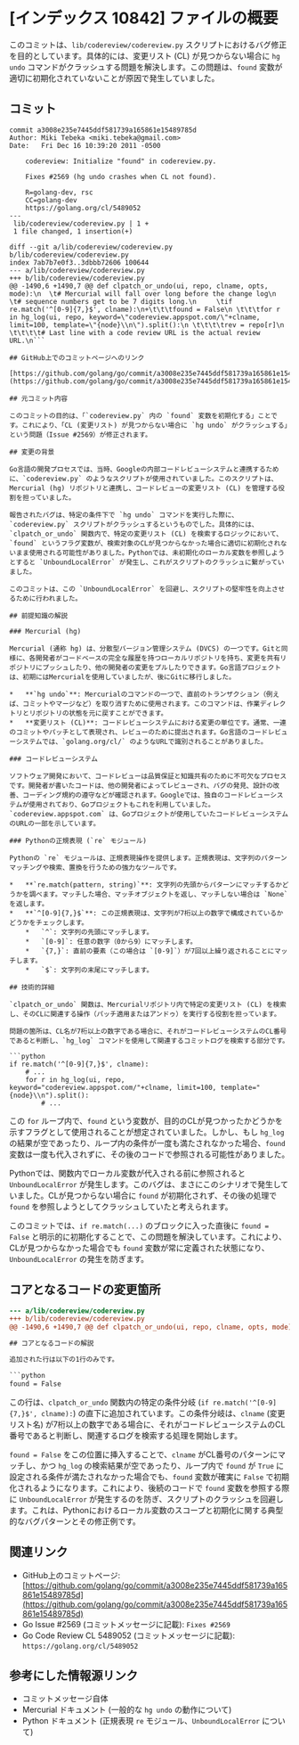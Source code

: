 # [インデックス 10842] ファイルの概要

このコミットは、`lib/codereview/codereview.py` スクリプトにおけるバグ修正を目的としています。具体的には、変更リスト (CL) が見つからない場合に `hg undo` コマンドがクラッシュする問題を解決します。この問題は、`found` 変数が適切に初期化されていないことが原因で発生していました。

## コミット

```
commit a3008e235e7445ddf581739a165861e15489785d
Author: Miki Tebeka <miki.tebeka@gmail.com>
Date:   Fri Dec 16 10:39:20 2011 -0500

    codereview: Initialize "found" in codereview.py.
    
    Fixes #2569 (hg undo crashes when CL not found).
    
    R=golang-dev, rsc
    CC=golang-dev
    https://golang.org/cl/5489052
---
 lib/codereview/codereview.py | 1 +
 1 file changed, 1 insertion(+)

diff --git a/lib/codereview/codereview.py b/lib/codereview/codereview.py
index 7ab7b7e0f3..3dbbb72606 100644
--- a/lib/codereview/codereview.py
+++ b/lib/codereview/codereview.py
@@ -1490,6 +1490,7 @@ def clpatch_or_undo(ui, repo, clname, opts, mode):\n 	\t# Mercurial will fall over long before the change log\n 	\t# sequence numbers get to be 7 digits long.\n 	\tif re.match('^[0-9]{7,}$', clname):\n+\t\t\tfound = False\n \t\t\tfor r in hg_log(ui, repo, keyword=\"codereview.appspot.com/\"+clname, limit=100, template=\"{node}\\n\").split():\n \t\t\t\trev = repo[r]\n \t\t\t\t# Last line with a code review URL is the actual review URL.\n```

## GitHub上でのコミットページへのリンク

[https://github.com/golang/go/commit/a3008e235e7445ddf581739a165861e15489785d](https://github.com/golang/go/commit/a3008e235e7445ddf581739a165861e15489785d)

## 元コミット内容

このコミットの目的は、「`codereview.py` 内の `found` 変数を初期化する」ことです。これにより、「CL (変更リスト) が見つからない場合に `hg undo` がクラッシュする」という問題（Issue #2569）が修正されます。

## 変更の背景

Go言語の開発プロセスでは、当時、Googleの内部コードレビューシステムと連携するために、`codereview.py` のようなスクリプトが使用されていました。このスクリプトは、Mercurial (hg) リポジトリと連携し、コードレビューの変更リスト (CL) を管理する役割を担っていました。

報告されたバグは、特定の条件下で `hg undo` コマンドを実行した際に、`codereview.py` スクリプトがクラッシュするというものでした。具体的には、`clpatch_or_undo` 関数内で、特定の変更リスト (CL) を検索するロジックにおいて、`found` というフラグ変数が、検索対象のCLが見つからなかった場合に適切に初期化されないまま使用される可能性がありました。Pythonでは、未初期化のローカル変数を参照しようとすると `UnboundLocalError` が発生し、これがスクリプトのクラッシュに繋がっていました。

このコミットは、この `UnboundLocalError` を回避し、スクリプトの堅牢性を向上させるために行われました。

## 前提知識の解説

### Mercurial (hg)

Mercurial (通称 hg) は、分散型バージョン管理システム (DVCS) の一つです。Gitと同様に、各開発者がコードベースの完全な履歴を持つローカルリポジトリを持ち、変更を共有リポジトリにプッシュしたり、他の開発者の変更をプルしたりできます。Go言語プロジェクトは、初期にはMercurialを使用していましたが、後にGitに移行しました。

*   **`hg undo`**: Mercurialのコマンドの一つで、直前のトランザクション（例えば、コミットやマージなど）を取り消すために使用されます。このコマンドは、作業ディレクトリとリポジトリの状態を元に戻すことができます。
*   **変更リスト (CL)**: コードレビューシステムにおける変更の単位です。通常、一連のコミットやパッチとして表現され、レビューのために提出されます。Go言語のコードレビューシステムでは、`golang.org/cl/` のようなURLで識別されることがありました。

### コードレビューシステム

ソフトウェア開発において、コードレビューは品質保証と知識共有のために不可欠なプロセスです。開発者が書いたコードは、他の開発者によってレビューされ、バグの発見、設計の改善、コーディング規約の遵守などが確認されます。Googleでは、独自のコードレビューシステムが使用されており、Goプロジェクトもこれを利用していました。`codereview.appspot.com` は、Goプロジェクトが使用していたコードレビューシステムのURLの一部を示しています。

### Pythonの正規表現 (`re` モジュール)

Pythonの `re` モジュールは、正規表現操作を提供します。正規表現は、文字列のパターンマッチングや検索、置換を行うための強力なツールです。

*   **`re.match(pattern, string)`**: 文字列の先頭からパターンにマッチするかどうかを調べます。マッチした場合、マッチオブジェクトを返し、マッチしない場合は `None` を返します。
*   **`^[0-9]{7,}$`**: この正規表現は、文字列が7桁以上の数字で構成されているかどうかをチェックします。
    *   `^`: 文字列の先頭にマッチします。
    *   `[0-9]`: 任意の数字（0から9）にマッチします。
    *   `{7,}`: 直前の要素（この場合は `[0-9]`）が7回以上繰り返されることにマッチします。
    *   `$`: 文字列の末尾にマッチします。

## 技術的詳細

`clpatch_or_undo` 関数は、Mercurialリポジトリ内で特定の変更リスト (CL) を検索し、そのCLに関連する操作（パッチ適用またはアンドゥ）を実行する役割を担っています。

問題の箇所は、CL名が7桁以上の数字である場合に、それがコードレビューシステムのCL番号であると判断し、`hg_log` コマンドを使用して関連するコミットログを検索する部分です。

```python
if re.match('^[0-9]{7,}$', clname):
    # ...
    for r in hg_log(ui, repo, keyword="codereview.appspot.com/"+clname, limit=100, template="{node}\\n").split():
        # ...
```

この `for` ループ内で、`found` という変数が、目的のCLが見つかったかどうかを示すフラグとして使用されることが想定されていました。しかし、もし `hg_log` の結果が空であったり、ループ内の条件が一度も満たされなかった場合、`found` 変数は一度も代入されずに、その後のコードで参照される可能性がありました。

Pythonでは、関数内でローカル変数が代入される前に参照されると `UnboundLocalError` が発生します。このバグは、まさにこのシナリオで発生していました。CLが見つからない場合に `found` が初期化されず、その後の処理で `found` を参照しようとしてクラッシュしていたと考えられます。

このコミットでは、`if re.match(...)` のブロックに入った直後に `found = False` と明示的に初期化することで、この問題を解決しています。これにより、CLが見つからなかった場合でも `found` 変数が常に定義された状態になり、`UnboundLocalError` の発生を防ぎます。

## コアとなるコードの変更箇所

```diff
--- a/lib/codereview/codereview.py
+++ b/lib/codereview/codereview.py
@@ -1490,6 +1490,7 @@ def clpatch_or_undo(ui, repo, clname, opts, mode):\n 	\t# Mercurial will fall over long before the change log\n 	\t# sequence numbers get to be 7 digits long.\n 	\tif re.match('^[0-9]{7,}$', clname):\n+\t\t\tfound = False\n \t\t\tfor r in hg_log(ui, repo, keyword="codereview.appspot.com/"+clname, limit=100, template=\"{node}\\n\").split():\n \t\t\t\trev = repo[r]\n \t\t\t\t# Last line with a code review URL is the actual review URL.\n```

## コアとなるコードの解説

追加された行は以下の1行のみです。

```python
found = False
```

この行は、`clpatch_or_undo` 関数内の特定の条件分岐 (`if re.match('^[0-9]{7,}$', clname):`) の直下に追加されています。この条件分岐は、`clname` (変更リスト名) が7桁以上の数字である場合に、それがコードレビューシステムのCL番号であると判断し、関連するログを検索する処理を開始します。

`found = False` をこの位置に挿入することで、`clname` がCL番号のパターンにマッチし、かつ `hg_log` の検索結果が空であったり、ループ内で `found` が `True` に設定される条件が満たされなかった場合でも、`found` 変数が確実に `False` で初期化されるようになります。これにより、後続のコードで `found` 変数を参照する際に `UnboundLocalError` が発生するのを防ぎ、スクリプトのクラッシュを回避します。これは、Pythonにおけるローカル変数のスコープと初期化に関する典型的なバグパターンとその修正例です。

## 関連リンク

*   GitHub上のコミットページ: [https://github.com/golang/go/commit/a3008e235e7445ddf581739a165861e15489785d](https://github.com/golang/go/commit/a3008e235e7445ddf581739a165861e15489785d)
*   Go Issue #2569 (コミットメッセージに記載): `Fixes #2569`
*   Go Code Review CL 5489052 (コミットメッセージに記載): `https://golang.org/cl/5489052`

## 参考にした情報源リンク

*   コミットメッセージ自体
*   Mercurial ドキュメント (一般的な `hg undo` の動作について)
*   Python ドキュメント (正規表現 `re` モジュール、`UnboundLocalError` について)

